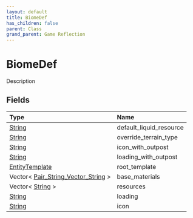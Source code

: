```yaml
---
layout: default
title: BiomeDef
has_children: false
parent: Class
grand_parent: Game Reflection
---
```

# BiomeDef
Description 

## Fields

| Type | Name |
|:----------|:--------------|
| [String](/riftbreaker-wiki/docs/game-reflection/components/string/) | default_liquid_resource |
| [String](/riftbreaker-wiki/docs/game-reflection/components/string/) | override_terrain_type |
| [String](/riftbreaker-wiki/docs/game-reflection/components/string/) | icon_with_outpost |
| [String](/riftbreaker-wiki/docs/game-reflection/components/string/) | loading_with_outpost |
| [EntityTemplate](/riftbreaker-wiki/docs/game-reflection/classes/entity_template/) | root_template |
| Vector< [Pair_String_Vector_String](/riftbreaker-wiki/docs/game-reflection/classes/pair__string__vector__string/) > | base_materials |
| Vector< [String](/riftbreaker-wiki/docs/game-reflection/components/string/) > | resources |
| [String](/riftbreaker-wiki/docs/game-reflection/components/string/) | loading |
| [String](/riftbreaker-wiki/docs/game-reflection/components/string/) | icon |

